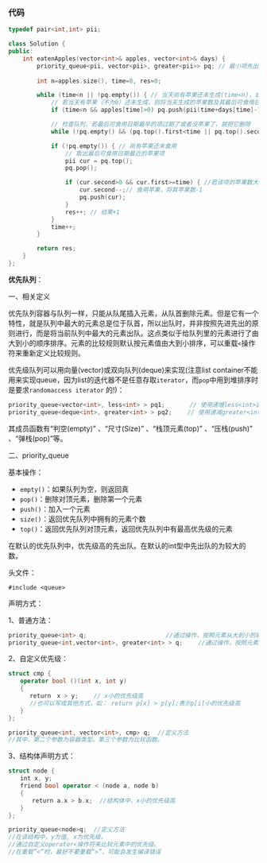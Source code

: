 ### 代码

```c++
typedef pair<int,int> pii;

class Solution {
public:
    int eatenApples(vector<int>& apples, vector<int>& days) {
        priority_queue<pii, vector<pii>, greater<pii>> pq; // 最小项先出队列
        
        int n=apples.size(), time=0, res=0;

        while (time<n || !pq.empty()) { // 当天尚有苹果还未生成(time<n)，或者尚有苹果还未吃完(!pq.empty())
            // 若当天有苹果（不为0）还未生成，则将当天生成的苹果数及其最后可食用日期放入优先队列
            if (time<n && apples[time]>0) pq.push(pii(time+days[time]-1,apples[time]));

            // 检查队列，若最后可食用日期最早的项过期了或者没苹果了，就把它删除
            while (!pq.empty() && (pq.top().first<time || pq.top().second<=0)) pq.pop();

            if (!pq.empty()) { // 尚有苹果还未食用
                // 取出最后可食用日期最近的苹果项
                pii cur = pq.top();
                pq.pop();

                if (cur.second>0 && cur.first>=time) { //若该项的苹果数大于0，且当天日期小于等于该项的最后可食用日期
                    cur.second--;// 食用苹果，将其苹果数-1
                    pq.push(cur);
                }
                res++; // 结果+1
            }
            time++;
        }

        return res;
    }
};
```



**优先队列**：

一、相关定义

优先队列容器与队列一样，只能从队尾插入元素，从队首删除元素。但是它有一个特性，就是队列中最大的元素总是位于队首，所以出队时，并非按照先进先出的原则进行，而是将当前队列中最大的元素出队。这点类似于给队列里的元素进行了由大到小的顺序排序。元素的比较规则默认按元素值由大到小排序，可以重载`<`操作符来重新定义比较规则。

优先级队列可以用向量(vector)或双向队列(deque)来实现(注意list container不能用来实现queue，因为list的迭代器不是任意存取`iterator`，而`pop`中用到堆排序时是要求`randomaccess iterator` 的!)：

```c++
priority_queue<vector<int>, less<int> > pq1; 　　　 // 使用递增less<int>函数对象排序
priority_queue<deque<int>, greater<int> > pq2; 　　// 使用递减greater<int>函数对象排序
```

其成员函数有“判空(empty)” 、“尺寸(Size)” 、“栈顶元素(top)” 、“压栈(push)” 、“弹栈(pop)”等。

 

二、priority_queue

基本操作：

- `empty()`：如果队列为空，则返回真
- `pop()`：删除对顶元素，删除第一个元素
- `push()`：加入一个元素
- `size()`：返回优先队列中拥有的元素个数
- `top()`：返回优先队列对顶元素，返回优先队列中有最高优先级的元素

在默认的优先队列中，优先级高的先出队。在默认的int型中先出队的为较大的数。

头文件：

`#include <queue>`

声明方式：

1、普通方法：

```c++
priority_queue<int> q;  　　　　　　　　　　　  //通过操作，按照元素从大到小的顺序出队
priority_queue<int,vector<int>, greater<int> > q; 　　//通过操作，按照元素从小到大的顺序出队
```

2、自定义优先级：

```c++
struct cmp {   
　　operator bool ()(int x, int y)   
　　{
      return　x > y;　　 // x小的优先级高    
      //也可以写成其他方式，如： return p[x] > p[y];表示p[i]小的优先级高
　　}
};

priority_queue<int, vector<int>, cmp> q;  //定义方法
//其中，第二个参数为容器类型。第三个参数为比较函数。
```

3、结构体声明方式：

```c++
struct node {   
　　int x, y;   
　　friend bool operator < (node a, node b)   
　　{     
　　　　return a.x > b.x;  //结构体中，x小的优先级高   
　　}
};

priority_queue<node>q;  //定义方法
//在该结构中，y为值, x为优先级。
//通过自定义operator<操作符来比较元素中的优先级。
//在重载”<”时，最好不要重载”>”，可能会发生编译错误
```

